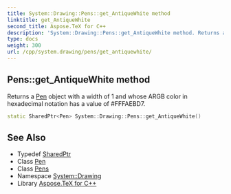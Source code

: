 ```yaml
---
title: System::Drawing::Pens::get_AntiqueWhite method
linktitle: get_AntiqueWhite
second_title: Aspose.TeX for C++
description: 'System::Drawing::Pens::get_AntiqueWhite method. Returns a Pen object with a width of 1 and whose ARGB color in hexadecimal notation has a value of #FFFAEBD7 in C++.'
type: docs
weight: 300
url: /cpp/system.drawing/pens/get_antiquewhite/
---
```

## Pens::get_AntiqueWhite method


Returns a [Pen](../../pen/) object with a width of 1 and whose ARGB color in hexadecimal notation has a value of #FFFAEBD7.

```cpp
static SharedPtr<Pen> System::Drawing::Pens::get_AntiqueWhite()
```

## See Also

* Typedef [SharedPtr](../../../system/sharedptr/)
* Class [Pen](../../pen/)
* Class [Pens](../)
* Namespace [System::Drawing](../../)
* Library [Aspose.TeX for C++](../../../)
